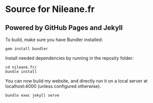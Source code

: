 # Source for Nileane.fr
## Powered by GitHub Pages and Jekyll

To build, make sure you have Bundler installed:
```
gem install bundler
```

Install needed dependencies by running in the reposity folder:
```
cd nileane.fr/
bundle install
```

You can now build my website, and directly run it on a local server at localhost:4000 (unless configured otherwise).
```
bundle exec jekyll serve
```
